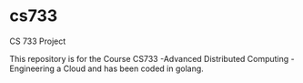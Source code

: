 # cs733
CS 733 Project

This repository is for the Course CS733 -Advanced Distributed Computing - Engineering a Cloud and has been coded in golang.
